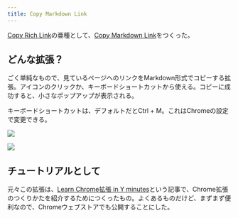```yaml
---
title: Copy Markdown Link
---
```

[Copy Rich Link](https://chrome.google.com/webstore/detail/copy-rich-link/hikiamlgpdcabppakpmemaofmkgknpea)の亜種として、[Copy Markdown Link](https://chrome.google.com/webstore/detail/copy-markdown-link/gkceaaphhbeanfciglgpffnncfpipjpa)をつくった。

どんな拡張？
------

ごく単純なもので、見ているページへのリンクをMarkdown形式でコピーする拡張。アイコンのクリックか、キーボードショートカットから使える。コピーに成功すると、小さなポップアップが表示される。

キーボードショートカットは、デフォルトだとCtrl + M。これはChromeの設定で変更できる。

![](https://lh5.googleusercontent.com/XHtzTFL4yC3Kd5BCIWAYih1Ch2BMEXF0LoWLJLoc4RarHwbaVXlL3NniWD_JlX_XaipnAmcAuBD93fB89YfSgIsWEumz2hnNRg5BrTib5wwd6D0gMmTzUp_6OKhZ4uvpxjhT1fZdOsdr8hYwbQ)

![](https://lh5.googleusercontent.com/C0WwL5vES3S4nGAGFBTtq18gdsDhiF-B4Y1q9xDlE8Kat-iVkxAdrlfOzB54s1g4lxn5PVWG9RHphM051Zt1-3Qono-JGUTz4KcwPVGCeFkY57Fge7Z-hzZUqKDwFQjD1F_kZEGErOxqeiu-HQ)

チュートリアルとして
----------

元々この拡張は、[Learn Chrome拡張 in Y minutes](https://r7kamura.com/articles/2022-05-18-learn-chrome-extention-in-y-minutes)という記事で、Chrome拡張のつくりかたを紹介するためにつくったもの。よくあるものだけど、まずまず便利なので、Chromeウェブストアでも公開することにした。
